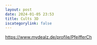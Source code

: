 ```yaml
---
layout: post
date: 2024-01-05 23:53
title: Cults 3D
iscategorylink: false
---
```

https://www.mydealz.de/profile/PfeifferCh
